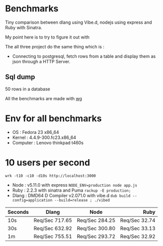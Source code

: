 # Benchmarks

Tiny comparison between dlang using Vibe.d, nodejs using express and Ruby with Sinatra.

My point here is to try to figure it out with 

The all three project do the same thing which is :  

- Connecting to postgresql, fetch rows from a table and display them as json through a HTTP Server.  

## Sql dump 

50 rows in a database

All the benchmarks are made with [wg](https://github.com/wg/wrk)

# Env for all benchmarks

- OS : Fedora 23 x86_64
- Kernel : 4.4.9-300.fc23.x86_64
- Computer : Lenovo thinkpad t460s


# 10 users per second

`wrk -t10 -c10 -d10s http://localhost:3000`

- Node : v5.11.0 with express `NODE_ENV=production node app.js`
- Ruby : 2.2.3 with sinatra and Puma `rackup -E production;`
- Dlang : DMD64 D Compiler v2.071.0 with vibe.d `dub build --config=application --build=release ; ./vibed`

Seconds | Dlang         | Node            | Ruby           |
--------| ------------- |:---------------:| --------------:|
10s     | Req/Sec 717.65| Req/Sec 284.25  | Req/Sec 32.74  |
30s     | Req/Sec 632.92| Req/Sec 300.80  | Req/Sec 33.13 |
1m      | Req/Sec 755.51| Req/Sec 293.72  | Req/Sec 32.92 |


# 
